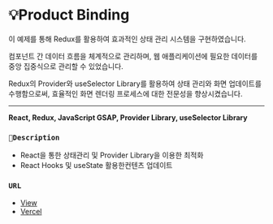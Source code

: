 # 💡Product Binding
이 예제를 통해 Redux를 활용하여 효과적인 상태 관리 시스템을 구현하였습니다.

컴포넌트 간 데이터 흐름을 체계적으로 관리하며, 웹 애플리케이션에 필요한 데이터를 중앙 집중식으로 관리할 수 있었습니다.

Redux의 Provider와 useSelector Library를 활용하여 상태 관리와 화면 업데이트를 수행함으로써, 효율적인 화면 렌더링 프로세스에 대한 전문성을 향상시켰습니다.

*********************************************
**React, Redux, JavaScript GSAP, Provider Library, useSelector Library**



### `🎯Description`

- React을 통한 상태관리 및 Provider Library을 이용한 최적화
- React Hooks 및 useState 활용한컨텐츠 업데이트


### `URL`
- [View](https://open-source3-olive.vercel.app)
- [Vercel](https://vercel.com/harins-projects-c8638d5b/open-source3)


